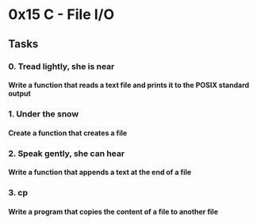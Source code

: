 # 0x15 C - File I/O

## Tasks
### 0. Tread lightly, she is near
#### Write a function that reads a text file and prints it to the POSIX standard output
### 1. Under the snow
#### Create a function that creates a file
### 2. Speak gently, she can hear
#### Write a function that appends a text at the end of a file
### 3. cp
#### Write a program that copies the content of a file to another file
